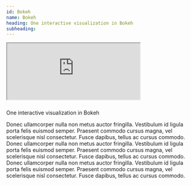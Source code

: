 ```yaml
---
id: Bokeh
name: Bokeh
heading: One interactive visualization in Bokeh
subheading: 
---
```



<iframe class="pull-left" src="https://clbokea.github.io/one-page-wonder-jekyll/crime_insidents_per_hour.html" width="70%" style="margin: 0px 10px 10px 0px"></iframe>

One interactive visualization in Bokeh

Donec ullamcorper nulla non metus auctor fringilla. Vestibulum id ligula porta felis euismod semper. Praesent commodo cursus magna, vel scelerisque nisl consectetur. Fusce dapibus, tellus ac cursus commodo.
Donec ullamcorper nulla non metus auctor fringilla. Vestibulum id ligula porta felis euismod semper. Praesent commodo cursus magna, vel scelerisque nisl consectetur. Fusce dapibus, tellus ac cursus commodo.
Donec ullamcorper nulla non metus auctor fringilla. Vestibulum id ligula porta felis euismod semper. Praesent commodo cursus magna, vel scelerisque nisl consectetur. Fusce dapibus, tellus ac cursus commodo.
